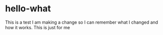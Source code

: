 # hello-what
This is a test
I am making a change so I can remember what I changed and how it works.
This is just for me
